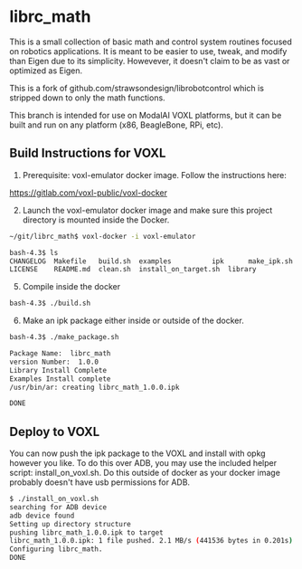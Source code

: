 # librc_math

This is a small collection of basic math and control system routines focused on robotics applications. It is meant to be easier to use, tweak, and modify than Eigen due to its simplicity. Howevever, it doesn't claim to be as vast or optimized as Eigen.

This is a fork of github.com/strawsondesign/librobotcontrol which is stripped down to only the math functions.

This branch is intended for use on ModalAI VOXL platforms, but it can be built and run on any platform (x86, BeagleBone, RPi, etc).

## Build Instructions for VOXL

1) Prerequisite: voxl-emulator docker image. Follow the instructions here:

https://gitlab.com/voxl-public/voxl-docker

2) Launch the voxl-emulator docker image and make sure this project directory is mounted inside the Docker.

```bash
~/git/librc_math$ voxl-docker -i voxl-emulator

bash-4.3$ ls
CHANGELOG  Makefile   build.sh  examples          ipk      make_ipk.sh
LICENSE    README.md  clean.sh  install_on_target.sh  library
```

5) Compile inside the docker

```bash
bash-4.3$ ./build.sh
```

6) Make an ipk package either inside or outside of the docker.

```bash
bash-4.3$ ./make_package.sh

Package Name:  librc_math
version Number:  1.0.0
Library Install Complete
Examples Install complete
/usr/bin/ar: creating librc_math_1.0.0.ipk

DONE
```

## Deploy to VOXL

You can now push the ipk package to the VOXL and install with opkg however you like. To do this over ADB, you may use the included helper script: install_on_voxl.sh. Do this outside of docker as your docker image probably doesn't have usb permissions for ADB.

```bash
$ ./install_on_voxl.sh
searching for ADB device
adb device found
Setting up directory structure
pushing librc_math_1.0.0.ipk to target
librc_math_1.0.0.ipk: 1 file pushed. 2.1 MB/s (441536 bytes in 0.201s)
Configuring librc_math.
DONE
```
